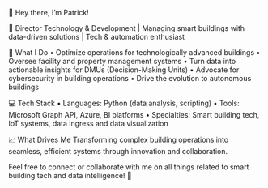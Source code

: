 👋 Hey there, I’m Patrick!

🏢 Director Technology & Development | Managing smart buildings with data-driven solutions | Tech & automation enthusiast

🌟 What I Do
	•	Optimize operations for technologically advanced buildings
	•	Oversee facility and property management systems
	•	Turn data into actionable insights for DMUs (Decision-Making Units)
	•	Advocate for cybersecurity in building operations
 	•	Drive the evolution to autonomous buildings

💻 Tech Stack
	•	Languages: Python (data analysis, scripting)
	•	Tools: Microsoft Graph API, Azure, BI platforms
	•	Specialties: Smart building tech, IoT systems, data ingress and data visualization

📈 What Drives Me
Transforming complex building operations into seamless, efficient systems through innovation and collaboration.

Feel free to connect or collaborate with me on all things related to smart building tech and data intelligence! 🚀

